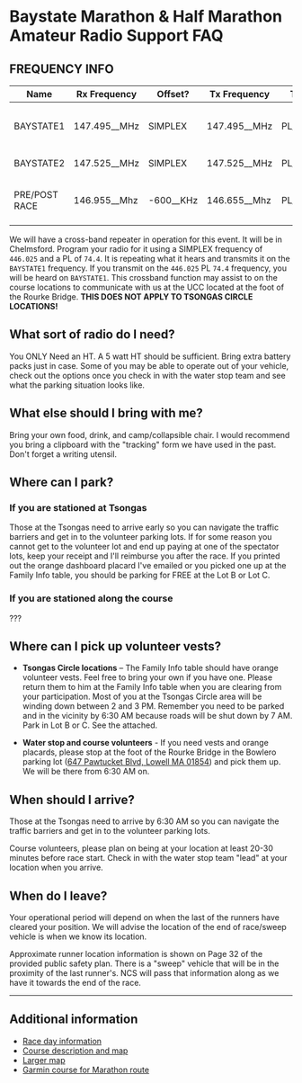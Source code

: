 # Baystate Marathon & Half Marathon Amateur Radio Support FAQ

## FREQUENCY INFO

| Name          | Rx Frequency  | Offset?   | Tx Frequency  | Tone      | Description                            |
| ------------- | ------------  | --------  | ------------  | -------   | -------------------------------------- |
| BAYSTATE1     | 147.495__MHz  | SIMPLEX   | 147.495__MHz  | PL__74.4  | water stop/course, NCS and Family Info |
| BAYSTATE2     | 147.525__MHz  | SIMPLEX   | 147.525__MHz  | PL__74.4  | Tsongas Circle units                   |
| PRE/POST RACE | 146.955__Mhz  | -600__KHz | 146.655__Mhz  | PL__74.4  | [WESTFORD MA WB1GOF repeater][wb1gof]  |

[wb1gof]: http://www.wb1gof.org/repeaters/

We will have a cross-band repeater in operation for this event. It will be in Chelmsford. Program your radio for it using a SIMPLEX frequency of `446.025` and a PL of `74.4`. It is repeating what it hears and transmits it on the `BAYSTATE1` frequency. If you transmit on the `446.025` PL `74.4` frequency, you will be heard on `BAYSTATE1`. This crossband function may assist to on the course locations to communicate with us at the UCC located at the foot of the Rourke Bridge. **THIS DOES NOT APPLY TO TSONGAS CIRCLE LOCATIONS!**

## What sort of radio do I need?

You ONLY Need an HT. A 5 watt HT should be sufficient. Bring extra battery packs just in case. Some of you may be able to operate out of your vehicle, check out the options once you check in with the water stop team and see what the parking situation looks like.

## What else should I bring with me?

Bring your own food, drink, and camp/collapsible chair. I would recommend you bring a clipboard with the "tracking" form we have used in the past. Don't forget a writing utensil.

## Where can I park?

### If you are stationed at Tsongas

Those at the Tsongas need to arrive early so you can navigate the traffic barriers and get in to the volunteer parking lots. If for some reason you cannot get to the volunteer lot and end up paying at one of the spectator lots, keep your receipt and I'll reimburse you after the race. If you printed out the orange dashboard placard I've emailed or you picked one up at the Family Info table, you should be parking for FREE at the Lot B or Lot C.

### If you are stationed along the course

???

## Where can I pick up volunteer vests?

- **Tsongas Circle locations** – The Family Info table should have orange volunteer vests. Feel free to bring your own if you have one. Please return them to him at the Family Info table when you are clearing from your participation. Most of you at the Tsongas Circle area will be winding down between 2 and 3 PM. Remember you need to be parked and in the vicinity by 6:30 AM because roads will be shut down by 7 AM. Park in Lot B or C. See the attached.

- **Water stop and course volunteers** - If you need vests and orange placards, please stop at the foot of the Rourke Bridge in the Bowlero parking lot ([647 Pawtucket Blvd, Lowell MA 01854](https://maps.app.goo.gl/TTf5UuE5KQY6Htxo9)) and pick them up. We will be there from 6:30 AM on.

## When should I arrive?

Those at the Tsongas need to arrive by 6:30 AM so you can navigate the traffic barriers and get in to the volunteer parking lots.

Course volunteers, please plan on being at your location at least 20-30 minutes before race start. Check in with the water stop team "lead" at your location when you arrive.

## When do I leave?

Your operational period will depend on when the last of the runners have cleared your position. We will advise the location of the end of race/sweep vehicle is when we know its location.

Approximate runner location information is shown on Page 32 of the provided public safety plan. There is a "sweep" vehicle that will be in the proximity of the last runner's. NCS will pass that information along as we have it towards the end of the race.

---

## Additional information

- [Race day information](https://www.baystatemarathon.com/race-day-info)
- [Course description and map](https://www.baystatemarathon.com/course-map-description)
- [Larger map](https://s3.us-east-2.amazonaws.com/sidearm.nextgen.sites/uml.sidearmsports.com/documents/2022/10/15/baystate-marathon-maps.pdf)
- [Garmin course for Marathon route](https://connect.garmin.com/modern/course/128993260)
